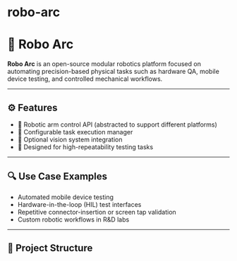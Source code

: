 # robo-arc
# 🤖 Robo Arc

**Robo Arc** is an open-source modular robotics platform focused on automating precision-based physical tasks such as hardware QA, mobile device testing, and controlled mechanical workflows.

---

## ⚙️ Features

- 🦾 Robotic arm control API (abstracted to support different platforms)
- 🎯 Configurable task execution manager
- 🧠 Optional vision system integration
- 🧪 Designed for high-repeatability testing tasks

---

## 🔍 Use Case Examples

- Automated mobile device testing
- Hardware-in-the-loop (HIL) test interfaces
- Repetitive connector-insertion or screen tap validation
- Custom robotic workflows in R&D labs

---

## 📁 Project Structure


